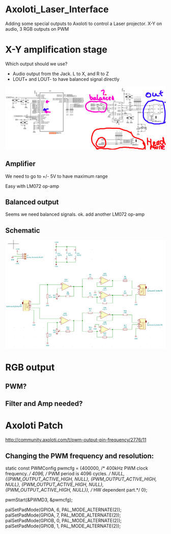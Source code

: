 # Axoloti_Laser_Interface
Adding some special outputs to Axoloti to control a Laser projector. X-Y on audio, 3 RGB outputs on PWM



# X-Y amplification stage

Which output should we use?

* Audio output from the Jack. L to X, and R to Z
* LOUT+ and LOUT- to have balanced signal directly

![](https://github.com/dusjagr/Axoloti_Laser_Interface/raw/master/Outputs_Axoloti_schematic_notes.png)

## Amplifier

We need to go to +/- 5V to have maximum range

Easy with LM072 op-amp

## Balanced output

Seems we need balanced signals. ok. add another LM072 op-amp

## Schematic

![](https://github.com/dusjagr/Axoloti_Laser_Interface/raw/master/Axoloti_Laser_schema01.png)

# RGB output
## PWM?

## Filter and Amp needed?

# Axoloti Patch

http://community.axoloti.com/t/pwm-output-pin-frequency/2776/11


## Changing the PWM frequency and resolution:

static const PWMConfig pwmcfg = {400000, /* 400kHz PWM clock frequency.  */
	4096, /* PWM period is 4096 cycles.    */
	NULL, 
	{{PWM_OUTPUT_ACTIVE_HIGH, NULL}, 
	{PWM_OUTPUT_ACTIVE_HIGH, NULL},
	{PWM_OUTPUT_ACTIVE_HIGH, NULL}, 
	{PWM_OUTPUT_ACTIVE_HIGH, NULL}},
	/* HW dependent part.*/
	0};

pwmStart(&PWMD3, &pwmcfg);
  
palSetPadMode(GPIOA, 6, PAL_MODE_ALTERNATE(2));
palSetPadMode(GPIOA, 7, PAL_MODE_ALTERNATE(2));
palSetPadMode(GPIOB, 0, PAL_MODE_ALTERNATE(2));
palSetPadMode(GPIOB, 1, PAL_MODE_ALTERNATE(2));
